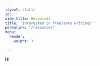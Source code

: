 ```yaml
---
layout: static
id: ''
side_title: Resources
title: 'Interested in freelance writing? '
permalink: "/resources"
menu:
  header:
    weight: 3

---
```

Hi